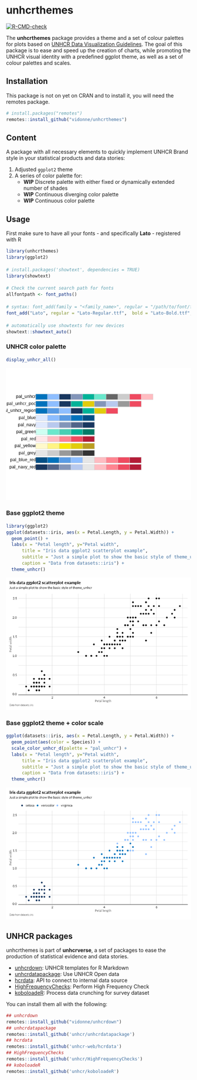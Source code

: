 
<!-- README.md is generated from README.Rmd. Please edit that file -->

# unhcrthemes

<!-- badges: start -->

[![R-CMD-check](https://github.com/vidonne/unhcrthemes/workflows/R-CMD-check/badge.svg)](https://github.com/vidonne/unhcrthemes/actions)
<!-- badges: end -->

The **unhcrthemes** package provides a theme and a set of colour
palettes for plots based on [UNHCR Data Visualization
Guidelines](https://www.unhcr.org/brand). The goal of this package is to
ease and speed up the creation of charts, while promoting the UNHCR
visual identity with a predefined ggplot theme, as well as a set of
colour palettes and scales.

## Installation

This package is not on yet on CRAN and to install it, you will need the
remotes package.

``` r
# install.packages("remotes")
remotes::install_github("vidonne/unhcrthemes")
```

## Content

A package with all necessary elements to quickly implement UNHCR Brand
style in your statistical products and data stories:

1.  Adjusted `ggplot2` theme
2.  A series of color palette for:
    -   **WIP** Discrete palette with either fixed or dynamically
        extended number of shades
    -   **WIP** Continuous diverging color palette
    -   **WIP** Continuous color palette

## Usage

First make sure to have all your fonts - and specifically **Lato** -
registered with R

``` r
library(unhcrthemes)
library(ggplot2)

# install.packages('showtext', dependencies = TRUE)
library(showtext)

# Check the current search path for fonts
allfontpath <- font_paths()

# syntax: font_add(family = "<family_name>", regular = "/path/to/font/file")
font_add("Lato", regular = "Lato-Regular.ttf",  bold = "Lato-Bold.ttf", italic = "Lato-Italic.ttf")

# automatically use showtexts for new devices
showtext::showtext_auto()
```

### UNHCR color palette

``` r
display_unhcr_all()
```

![](man/figures/README-palette-1.png)<!-- -->

### Base ggplot2 theme

``` r
library(ggplot2)
ggplot(datasets::iris, aes(x = Petal.Length, y = Petal.Width)) +
  geom_point() +
  labs(x = "Petal length", y="Petal width",
      title = "Iris data ggplot2 scatterplot example",
      subtitle = "Just a simple plot to show the basic style of theme_unhcr",
      caption = "Data from datasets::iris") +
  theme_unhcr()
```

![](man/figures/README-plot-theme-1.png)<!-- -->

### Base ggplot2 theme + color scale

``` r
ggplot(datasets::iris, aes(x = Petal.Length, y = Petal.Width)) +
  geom_point(aes(color = Species)) +
  scale_color_unhcr_d(palette = "pal_unhcr") +
  labs(x = "Petal length", y="Petal width",
      title = "Iris data ggplot2 scatterplot example",
      subtitle = "Just a simple plot to show the basic style of theme_unhcr",
      caption = "Data from datasets::iris") +
  theme_unhcr()
```

![](man/figures/README-plot-theme-color-1.png)<!-- -->

## UNHCR packages

unhcrthemes is part of **unhcrverse**, a set of packages to ease the
production of statistical evidence and data stories.

-   [unhcrdown](https://github.com/vidonne/unhcrdown): UNHCR templates
    for R Markdown
-   [unhcrdatapackage](https://github.com/Edouard-Legoupil/unhcrdatapackage):
    Use UNHCR Open data
-   [hcrdata](https://github.com/UNHCR-WEB/hcrdata/): API to connect to
    internal data source
-   [HighFrequencyChecks](https://github.com/unhcr/HighFrequencyChecks/):
    Perform High Frequency Check
-   [koboloadeR](https://github.com/unhcr/koboloadeR/): Process data
    crunching for survey dataset

You can install them all with the following:

``` r
## unhcrdown
remotes::install_github("vidonne/unhcrdown")
## unhcrdatapackage
remotes::install_github('unhcr/unhcrdatapackage')
## hcrdata
remotes::install_github('unhcr-web/hcrdata')
## HighFrequencyChecks
remotes::install_github('unhcr/HighFrequencyChecks')
## koboloadeR
remotes::install_github('unhcr/koboloadeR')
```
